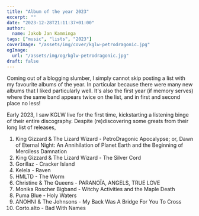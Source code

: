 ```yaml
---
title: "Album of the year 2023"
excerpt: ""
date: "2023-12-28T21:11:37+01:00"
author:
  name: Jakob Jan Kamminga
tags: ["music", "lists", "2023"]
coverImage: "/assets/img/cover/kglw-petrodragonic.jpg"
ogImage:
  url: "/assets/img/og/kglw-petrodragonic.jpg"
draft: false
---
```


Coming out of a blogging slumber, I simply cannot skip posting a list with my favourite albums of the year. In particular because there were many new albums that I liked particularly well. It's also the first year (if memory serves) where the same band appears twice on the list, and in first and second place no less!

Early 2023, I saw KGLW live for the first time, kickstarting a listening binge of their entire discography. Despite (re)discovering some greats from their long list of releases,

1. King Gizzard & The Lizard Wizard - PetroDragonic Apocalypse; or, Dawn of Eternal Night: An Annihilation of Planet Earth and the Beginning of Merciless Damnation
2. King Gizzard & The Lizard Wizard - The Silver Cord
3. Gorillaz - Cracker Island
4. Kelela - Raven
5. HMLTD - The Worm
6. Christine & The Queens - PARANOÏA, ANGELS, TRUE LOVE
7. Monika Roscher Bigband - Witchy Activities and the Maple Death
8. Puma Blue - Holy Waters
9. ANOHNI & The Johnsons - My Back Was A Bridge For You To Cross
10. Corto.alto - Bad With Names
